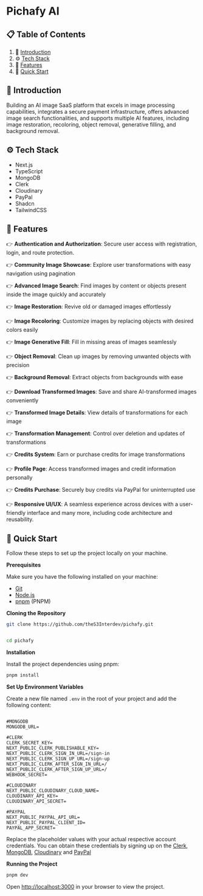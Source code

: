 # Pichafy AI

## 📋 Table of Contents

1. 🤖 [Introduction](#introduction)
2. ⚙️ [Tech Stack](#tech-stack)
3. 🔋 [Features](#features)
4. 🤸 [Quick Start](#quick-start)

## 🤖 Introduction

Building an AI image SaaS platform that excels in image processing capabilities,
integrates a secure payment infrastructure, offers advanced image search
functionalities, and supports multiple AI features, including image restoration,
recoloring, object removal, generative filling, and background removal.

## ⚙️ Tech Stack

- Next.js
- TypeScript
- MongoDB
- Clerk
- Cloudinary
- PayPal
- Shadcn
- TailwindCSS

## 🔋 Features

👉 **Authentication and Authorization**: Secure user access with registration,
login, and route protection.

👉 **Community Image Showcase**: Explore user transformations with easy
navigation using pagination

👉 **Advanced Image Search**: Find images by content or objects present inside
the image quickly and accurately

👉 **Image Restoration**: Revive old or damaged images effortlessly

👉 **Image Recoloring**: Customize images by replacing objects with desired
colors easily

👉 **Image Generative Fill**: Fill in missing areas of images seamlessly

👉 **Object Removal**: Clean up images by removing unwanted objects with
precision

👉 **Background Removal**: Extract objects from backgrounds with ease

👉 **Download Transformed Images**: Save and share AI-transformed images
conveniently

👉 **Transformed Image Details**: View details of transformations for each image

👉 **Transformation Management**: Control over deletion and updates of
transformations

👉 **Credits System**: Earn or purchase credits for image transformations

👉 **Profile Page**: Access transformed images and credit information personally

👉 **Credits Purchase**: Securely buy credits via PayPal for uninterrupted use

👉 **Responsive UI/UX**: A seamless experience across devices with a
user-friendly interface and many more, including code architecture and
reusability.

## 🤸 Quick Start

Follow these steps to set up the project locally on your machine.

**Prerequisites**

Make sure you have the following installed on your machine:

- [Git](https://git-scm.com/)
- [Node.js](https://nodejs.org/en)
- [pnpm](https://www.pnpm.io/) (PNPM)

**Cloning the Repository**

```bash
git clone https://github.com/theS3Interdev/pichafy.git


cd pichafy

```

**Installation**

Install the project dependencies using pnpm:

```bash
pnpm install
```

**Set Up Environment Variables**

Create a new file named `.env` in the root of your project and add the following
content:

```env

#MONGODB
MONGODB_URL=

#CLERK
CLERK_SECRET_KEY=
NEXT_PUBLIC_CLERK_PUBLISHABLE_KEY=
NEXT_PUBLIC_CLERK_SIGN_IN_URL=/sign-in
NEXT_PUBLIC_CLERK_SIGN_UP_URL=/sign-up
NEXT_PUBLIC_CLERK_AFTER_SIGN_IN_URL=/
NEXT_PUBLIC_CLERK_AFTER_SIGN_UP_URL=/
WEBHOOK_SECRET=

#CLOUDINARY
NEXT_PUBLIC_CLOUDINARY_CLOUD_NAME=
CLOUDINARY_API_KEY=
CLOUDINARY_API_SECRET=

#PAYPAL
NEXT_PUBLIC_PAYPAL_API_URL=
NEXT_PUBLIC_PAYPAL_CLIENT_ID=
PAYPAL_APP_SECRET=
```

Replace the placeholder values with your actual respective account credentials.
You can obtain these credentials by signing up on the
[Clerk](https://clerk.com/), [MongoDB](https://www.mongodb.com/),
[Cloudinary](https://cloudinary.com/) and [PayPal](https://developer.paypal.com)

**Running the Project**

```bash
pnpm dev
```

Open [http://localhost:3000](http://localhost:3000) in your browser to view the
project.
